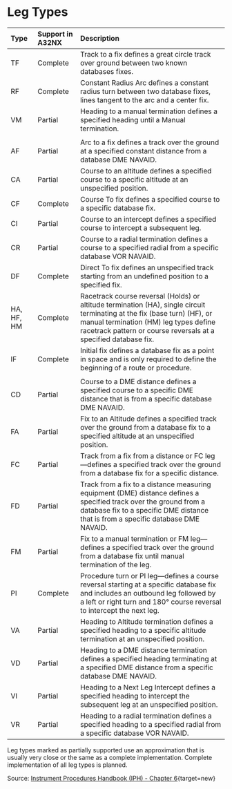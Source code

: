 # Leg Types

| Type       | Support in A32NX | Description                                                                                                                                                                                                                            |
|:-----------|:-----------------|:---------------------------------------------------------------------------------------------------------------------------------------------------------------------------------------------------------------------------------------|
| TF         | Complete         | Track to a fix defines a great circle track over ground between two known databases fixes.                                                                                                                                             |
| RF         | Complete         | Constant Radius Arc defines a constant radius turn between two database fixes, lines tangent to the arc and a center fix.                                                                                                              |
| VM         | Partial          | Heading to a manual termination defines a specified heading until a Manual termination.                                                                                                                                                |
|            |                  |                                                                                                                                                                                                                                        |
| AF         | Partial          | Arc to a fix defines a track over the ground at a specified constant distance from a database DME NAVAID.                                                                                                                              |
| CA         | Partial          | Course to an altitude defines a specified course to a specific altitude at an unspecified position.                                                                                                                                    |
| CF         | Complete         | Course To fix defines a specified course to a specific database fix.                                                                                                                                                                   |
| CI         | Partial          | Course to an intercept defines a specified course to intercept a subsequent leg.                                                                                                                                                       |
| CR         | Partial          | Course to a radial termination defines a course to a specified radial from a specific database VOR NAVAID.                                                                                                                             |
| DF         | Complete         | Direct To fix defines an unspecified track starting from an undefined position to a specified fix.                                                                                                                                     |
| HA, HF, HM | Complete         | Racetrack course reversal (Holds) or altitude termination (HA), single circuit terminating at the fix (base turn) (HF), or manual termination (HM) leg types define racetrack pattern or course reversals at a specified database fix. |
| IF         | Complete         | Initial fix defines a database fix as a point in space and is only required to define the beginning of a route or procedure.                                                                                                           |
|            |                  |                                                                                                                                                                                                                                        |
| CD         | Partial          | Course to a DME distance defines a specified course to a specific DME distance that is from a specific database DME NAVAID.                                                                                                            |
| FA         | Partial          | Fix to an Altitude defines a specified track over the ground from a database fix to a specified altitude at an unspecified position.                                                                                                   |
| FC         | Partial          | Track from a fix from a distance or FC leg—defines a specified track over the ground from a database fix for a specific distance.                                                                                                      |
| FD         | Partial          | Track from a fix to a distance measuring equipment (DME) distance defines a specified track over the ground from a database fix to a specific DME distance that is from a specific database DME NAVAID.                                |
| FM         | Partial          | Fix to a manual termination or FM leg— defines a specified track over the ground from a database fix until manual termination of the leg.                                                                                              |
| PI         | Complete         | Procedure turn or PI leg—defines a course reversal starting at a specific database fix and includes an outbound leg followed by a left or right turn and 180° course reversal to intercept the next leg.                                  |
| VA         | Partial          | Heading to Altitude termination defines a specified heading to a specific altitude termination at an unspecified position.                                                                                                             |
| VD         | Partial          | Heading to a DME distance termination defines a specified heading terminating at a specified DME distance from a specific database DME NAVAID.                                                                                         |
| VI         | Partial          | Heading to a Next Leg Intercept defines a specified heading to intercept the subsequent leg at an unspecified position.                                                                                                                |
| VR         | Partial          | Heading to a radial termination defines a specified heading to a specified radial from a specific database VOR NAVAID.                                                                                                                 |

Leg types marked as partially supported use an approximation that is usually very close or the same as a complete implementation. Complete implementation of all leg types is planned.

Source: [Instrument Procedures Handbook (IPH) - Chapter 6](https://www.faa.gov/regulations_policies/handbooks_manuals/aviation/instrument_procedures_handbook/){target=new}
